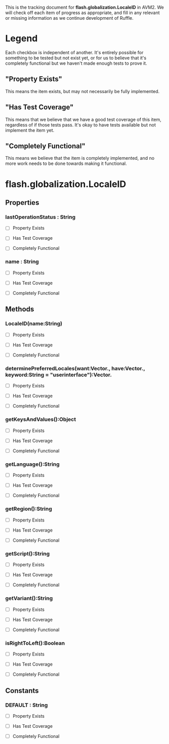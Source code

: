 This is the tracking document for **flash.globalization.LocaleID** in AVM2. We will check off each item of progress as appropriate, and fill in any relevant or missing information as we continue development of Ruffle.
# Legend

Each checkbox is independent of another. It's entirely possible for something to be tested but not exist yet, or for us to believe that it's completely functional but we haven't made enough tests to prove it.
## "Property Exists"

This means the item exists, but may not necessarily be fully implemented.
## "Has Test Coverage"

This means that we believe that we have a good test coverage of this item, regardless of if those tests pass. It's okay to have tests available but not implement the item yet.
## "Completely Functional"

This means we believe that the item is completely implemented, and no more work needs to be done towards making it functional.
# flash.globalization.LocaleID
## Properties
### lastOperationStatus : String

* [ ] Property Exists

* [ ] Has Test Coverage

* [ ] Completely Functional


### name : String

* [ ] Property Exists

* [ ] Has Test Coverage

* [ ] Completely Functional


## Methods
### LocaleID(name:String)

* [ ] Property Exists

* [ ] Has Test Coverage

* [ ] Completely Functional


### determinePreferredLocales(want:Vector.<String>, have:Vector.<String>, keyword:String = "userinterface"):Vector.<String>

* [ ] Property Exists

* [ ] Has Test Coverage

* [ ] Completely Functional


### getKeysAndValues():Object

* [ ] Property Exists

* [ ] Has Test Coverage

* [ ] Completely Functional


### getLanguage():String

* [ ] Property Exists

* [ ] Has Test Coverage

* [ ] Completely Functional


### getRegion():String

* [ ] Property Exists

* [ ] Has Test Coverage

* [ ] Completely Functional


### getScript():String

* [ ] Property Exists

* [ ] Has Test Coverage

* [ ] Completely Functional


### getVariant():String

* [ ] Property Exists

* [ ] Has Test Coverage

* [ ] Completely Functional


### isRightToLeft():Boolean

* [ ] Property Exists

* [ ] Has Test Coverage

* [ ] Completely Functional


## Constants
### DEFAULT : String

* [ ] Property Exists

* [ ] Has Test Coverage

* [ ] Completely Functional